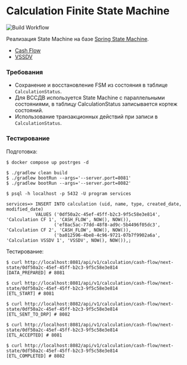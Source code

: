 # Calculation Finite State Machine

![Build Workflow](../../workflows/Build%20project/badge.svg?branch=master)

Реализация State Machine на
базе [Spring State Machine](https://docs.spring.io/spring-statemachine/docs/current/reference/).

* [Cash Flow](images/Cash%20Flow%20State%20Machine.png)
* [VSSDV](images/VSSDV%20State%20Machine.png)

### Требования

* Сохранение и восстановление FSM из состояния в таблице `CalculationStatus`.
* Для ВССДВ используется State Machine с параллельными состояниями, в таблицу CalculationStatus записывается кортеж
  состояний.
* Использование транзакционных действий при записи в `CalculationStatus`.

### Тестирование

Подготовка:

```shell
$ docker compose up postrges -d

$ ./gradlew clean build
$ ./gradlew bootRun --args='--server.port=8081'
$ ./gradlew bootRun --args='--server.port=8082'

$ psql -h localhost -p 5432 -U program services 

services=> INSERT INTO calculation (uid, name, type, created_date, modified_date)
           VALUES ('0df50a2c-45ef-45ff-b2c3-9f5c58e3e814', 'Calculation CF 1', 'CASH_FLOW', NOW(), NOW()),
                  ('ef8ac5ac-77dd-48f8-ad9c-5b4496f05dc3', 'Calculation CF 2', 'CASH_FLOW', NOW(), NOW()),
                  ('ba012596-4be8-4c96-9721-07b7f9902a6a', 'Calculation VSSDV 1', 'VSSDV', NOW(), NOW()),;
```

Тестирование:

```shell
$ curl http://localhost:8081/api/v1/calculation/cash-flow/next-state/0df50a2c-45ef-45ff-b2c3-9f5c58e3e814
[DATA_PREPARED] # 8081

$ curl http://localhost:8081/api/v1/calculation/cash-flow/next-state/0df50a2c-45ef-45ff-b2c3-9f5c58e3e814
[ETL_START] # 8081

$ curl http://localhost:8082/api/v1/calculation/cash-flow/next-state/0df50a2c-45ef-45ff-b2c3-9f5c58e3e814
[ETL_SENT_TO_DRP] # 8082

$ curl http://localhost:8081/api/v1/calculation/cash-flow/next-state/0df50a2c-45ef-45ff-b2c3-9f5c58e3e814
[ETL_ACCEPTED] # 8081

$ curl http://localhost:8082/api/v1/calculation/cash-flow/next-state/0df50a2c-45ef-45ff-b2c3-9f5c58e3e814
[ETL_COMPLETED] # 8082
```
